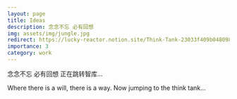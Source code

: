 ```yaml
---
layout: page
title: Ideas
description: 念念不忘 必有回想
img: assets/img/jungle.jpg
redirect: https://lucky-reactor.notion.site/Think-Tank-23033f409b048098bee2c4aa9d2092a8
importance: 3
category: work
---
```


念念不忘 必有回想 正在跳转智库...

Where there is a will, there is a way. Now jumping to the think tank...

